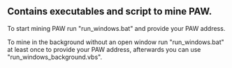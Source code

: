 ## Contains executables and script to mine PAW.

To start mining PAW run "run_windows.bat" and provide your PAW address.

To mine in the background without an open window run "run_windows.bat" at least once to provide your PAW address, afterwards you can use "run_windows_background.vbs".

